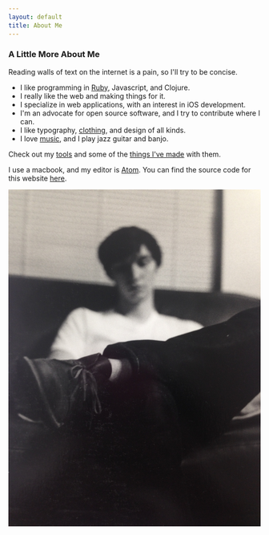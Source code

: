```yaml
---
layout: default
title: About Me
---
```


### A Little More About Me

Reading walls of text on the internet is a pain, so I'll try to be concise.

- I like programming in [Ruby][0], Javascript, and Clojure.
- I really like the web and making things for it.
- I specialize in web applications, with an interest in iOS development.
- I'm an advocate for open source software, and I try to contribute where I can.
- I like typography, [clothing][1], and design of all kinds.
- I love [music][3], and I play jazz guitar and banjo.

Check out my [tools][5] and some of the [things I've made][6] with them.

I use a macbook, and my editor is [Atom][9]. You can find the source code for this website [here][7].

![Profile](/assets/images/profile.jpeg)

[0]: https://medium.com/the-way-of-ruby/15a9dfd2d5e7
[1]: https://github.com/taylorlapeyre/basic-wardrobe
[2]: http://instagram.com/p/irgE96oFcg/
[3]: http://www.last.fm/user/taylorlapeyre
[4]: https://medium.com/@taylorlapeyre/latest
[5]: https://github.com/taylorlapeyre/.files
[6]: https://github.com/taylorlapeyre?tab=repositories
[7]: https://github.com/taylorlapeyre/taylorlapeyre.github.io
[8]: http://www.vim.org/
[9]: https://atom.io/
